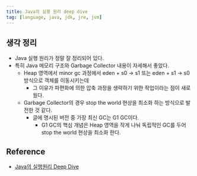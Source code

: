 ```yaml
---
title: Java의 실행 원리 deep dive
tag: [language, java, jdk, jre, jvm]
---
```

## 생각 정리
- Java 실행 원리가 정말 잘 정리되어 있다.
- 특히 Java 메모리 구조와 Garbage Collector 내용이 자세해서 좋았다.
  - Heap 영역에서 minor gc 과정에서 eden + s0 -> s1 또는 eden + s1 -> s0 방식으로 객체를 이동시키는데
    - 그 이유가 파편화에 의한 압축 과정을 생략하기 위한 작업이라는 점이 새로웠다.
  - Garbage Collector의 경우 stop the world 현상을 최소화 하는 방식으로 발전한 것 같다.
    - 글에 명시된 버전 중 가장 최신 GC는 G1 GC이다.
      - G1 GC의 핵심 개념은 Heap 영역을 작게 나눠 독립적인 GC를 두어 stop the world 현상을 최소화 한다.

## Reference
- [Java의 실행원리 Deep Dive](https://code-run.tistory.com/61#2.3.4.%20Garbage%20Collector%C2%A0)